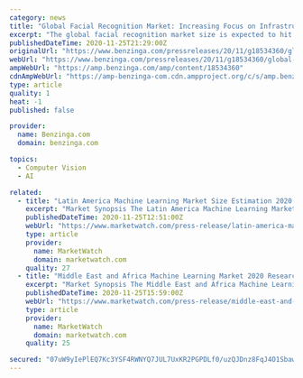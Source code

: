 ```yaml
---
category: news
title: "Global Facial Recognition Market: Increasing Focus on Infrastructural Growth in North America to Stimulate Growth, says Fortune Business InsightsTM"
excerpt: "The global facial recognition market size is expected to hit USD 12.92 billion by 2027, while exhibiting a promising CAGR of"
publishedDateTime: 2020-11-25T21:29:00Z
originalUrl: "https://www.benzinga.com/pressreleases/20/11/g18534360/global-facial-recognition-market-increasing-focus-on-infrastructural-growth-in-north-america-to-st"
webUrl: "https://www.benzinga.com/pressreleases/20/11/g18534360/global-facial-recognition-market-increasing-focus-on-infrastructural-growth-in-north-america-to-st"
ampWebUrl: "https://amp.benzinga.com/amp/content/18534360"
cdnAmpWebUrl: "https://amp-benzinga-com.cdn.ampproject.org/c/s/amp.benzinga.com/amp/content/18534360"
type: article
quality: 1
heat: -1
published: false

provider:
  name: Benzinga.com
  domain: benzinga.com

topics:
  - Computer Vision
  - AI

related:
  - title: "Latin America Machine Learning Market Size Estimation 2020 by Industry Overview, Economic Growth Factors 2020-2025"
    excerpt: "Market Synopsis The Latin America Machine Learning Market is estimated to record a significant growth throughout"
    publishedDateTime: 2020-11-25T12:51:00Z
    webUrl: "https://www.marketwatch.com/press-release/latin-america-machine-learning-market-size-estimation-2020-by-industry-overview-economic-growth-factors-2020-2025-2020-11-25"
    type: article
    provider:
      name: MarketWatch
      domain: marketwatch.com
    quality: 27
  - title: "Middle East and Africa Machine Learning Market 2020 Research Study including Growth Factors, Types and Application to 2023"
    excerpt: "Market Synopsis The Middle East and Africa Machine Learning Market is estimated to record a significant growth"
    publishedDateTime: 2020-11-25T15:59:00Z
    webUrl: "https://www.marketwatch.com/press-release/middle-east-and-africa-machine-learning-market-2020-research-study-including-growth-factors-types-and-application-to-2023-2020-11-25"
    type: article
    provider:
      name: MarketWatch
      domain: marketwatch.com
    quality: 25

secured: "07uW9yIePlEQ7Kc3YSF4RWNYQ7JUL7UxKR2PGPDLf0/uzQJDnz8FqJ4O1SbawLOOqchgkzumJxzo/cUNU07sT0/TPo59qNa79JxIoIxn/OYvPi50jqb7BqnDksD9J4nZ6C8lWn+vgV6gxPxnleYimxrRgU+EqktpUSOv0qyx4A80NMe9jzKzl5CKyiqUDOjgu6UnohDs5FEQewxoS13Wp02bIQLhY6HFw3hzHyu3viHlgzV4cNjX/3B6vOS13jvY02s4gdVYLzsAWNtCIohkKKqAKzlX5LSYE6JaBHOj+k7HN14AFZCqLv236jdpbblqmDYCnlcwGhNiRoQEDuz40+mXRfQLk/gVi+ALmoR41mM=;qFpKjGe7SmrGilGRa3gPJw=="
---
```


